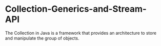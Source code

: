 # Collection-Generics-and-Stream-API
The Collection in Java is a framework that provides an architecture to store and manipulate the group of objects.
